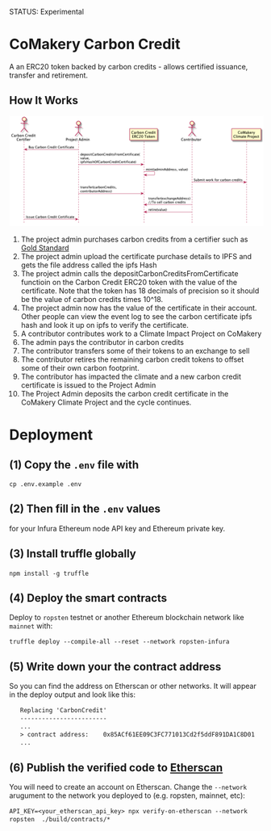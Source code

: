 STATUS: Experimental

# CoMakery Carbon Credit

A an ERC20 token backed by carbon credits - allows certified issuance, transfer and retirement.

## How It Works

![](docs/carbon-credits-diagrams/carbon-credits2.png)

1. The project admin purchases carbon credits from a certifier such as [Gold Standard](https://www.goldstandard.org/)
1. The project admin upload the certificate purchase details to IPFS and gets the file address called the ipfs Hash
1. The project admin calls the depositCarbonCreditsFromCertificate functioin on the Carbon Credit ERC20 token with the value of the certificate. Note that the token has 18 decimals of precision so it should be the value of carbon credits times 10^18.
1. The project admin now has the value of the certificate in their account. Other people can view the event log to see the carbon certificate ipfs hash and look it up on ipfs to verify the certificate.
1. A contributor contributes work to a Climate Impact Project on CoMakery
1. The admin pays the contributor in carbon credits
1. The contributor transfers some of their tokens to an exchange to sell
1. The contributor retires the remaining carbon credit tokens to offset some of their own carbon footprint.
1. The contributor has impacted the climate and a new carbon credit certificate is issued to the Project Admin
1. The Project Admin deposits the carbon credit certificate in the CoMakery Climate Project and the cycle continues.

# Deployment

## (1) Copy the `.env` file with 

```
cp .env.example .env
```

## (2) Then fill in the `.env` values 

for your Infura Ethereum node API key and Ethereum private key.

## (3) Install truffle globally

```
npm install -g truffle
```

## (4) Deploy the smart contracts
Deploy to `ropsten` testnet or another Ethereum blockchain network like `mainnet` with:

```
truffle deploy --compile-all --reset --network ropsten-infura
```

## (5) Write down your the contract address

So you can find the address on Etherscan or other networks. It will appear in the deploy output and look like this:
```
   Replacing 'CarbonCredit'
   ------------------------
   ...
   > contract address:    0x85ACf61EE09C3FC771013Cd2f5ddF891DA1C8D01
   ...
```

## (6) Publish the verified code to [Etherscan](https://github.com/gnosis/verify-on-etherscan)

You will need to create an account on Etherscan.
Change the  `--network` arugument to the network you deployed to (e.g. ropsten, mainnet, etc):

```
API_KEY=<your_etherscan_api_key> npx verify-on-etherscan --network ropsten  ./build/contracts/*
```
